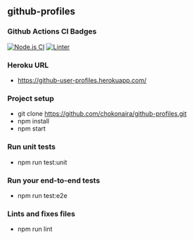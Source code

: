 ## github-profiles

### Github Actions CI Badges

[![Node.js CI](https://github.com/chokonaira/github-profiles/actions/workflows/build.yml/badge.svg)](https://github.com/chokonaira/github-profiles/actions/workflows/build.yml) [![Linter](https://github.com/chokonaira/github-profiles/actions/workflows/linter.yml/badge.svg)](https://github.com/chokonaira/github-profiles/actions/workflows/linter.yml)

### Heroku URL
- https://github-user-profiles.herokuapp.com/

### Project setup
- git clone https://github.com/chokonaira/github-profiles.git
- npm install
- npm start

### Run unit tests
- npm run test:unit

### Run your end-to-end tests
- npm run test:e2e

### Lints and fixes files
- npm run lint
